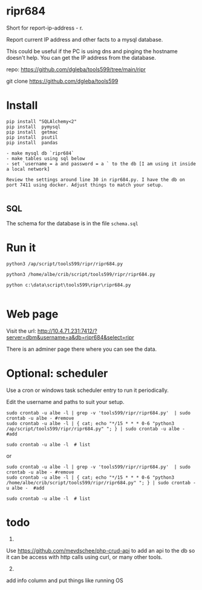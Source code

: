 
# ripr684

Short for report-ip-address - r.


Report current IP address and other facts to a mysql database.

This could be useful if the PC is using dns and pinging the hostname doesn't help. You can get the IP address from the database.

repo: 
https://github.com/dgleba/tools599/tree/main/ripr

git clone https://github.com/dgleba/tools599


# Install

```
pip install "SQLAlchemy<2" 
pip install  pymysql 
pip install  getmac 
pip install  psutil  
pip install  pandas 

- make mysql db `ripr684` 
- make tables using sql below
- set `username = a and password = a ` to the db [I am using it inside a local network]

Review the settings around line 30 in ripr684.py. I have the db on port 7411 using docker. Adjust things to match your setup.


```

## SQL

The schema for the database is in the file `schema.sql`


# Run it

```
python3 /ap/script/tools599/ripr/ripr684.py

python3 /home/albe/crib/script/tools599/ripr/ripr684.py

python c:\data\script\tools599\ripr\ripr684.py


```


# Web page

Visit the url: http://10.4.71.231:7412/?server=dbm&username=a&db=ripr684&select=ripr

There is an adminer page there where you can see the data.
 

# Optional: scheduler

Use a cron or windows task scheduler entry to run it periodically.

Edit the username and paths to suit your setup.

```
sudo crontab -u albe -l | grep -v 'tools599/ripr/ripr684.py'  | sudo crontab -u albe - #remove
sudo crontab -u albe -l | { cat; echo "*/15 * * * 0-6 "python3 /ap/script/tools599/ripr/ripr684.py" "; } | sudo crontab -u albe -  #add

sudo crontab -u albe -l  # list

```

or

```
sudo crontab -u albe -l | grep -v 'tools599/ripr/ripr684.py'  | sudo crontab -u albe - #remove
sudo crontab -u albe -l | { cat; echo "*/15 * * * 0-6 "python3 /home/albe/crib/script/tools599/ripr/ripr684.py" "; } | sudo crontab -u albe -  #add

sudo crontab -u albe -l  # list

```


# todo

1.
Use https://github.com/mevdschee/php-crud-api to add an api to the db so it can be access with http calls using curl, or many other tools.

2.
add info column and put things like running OS




